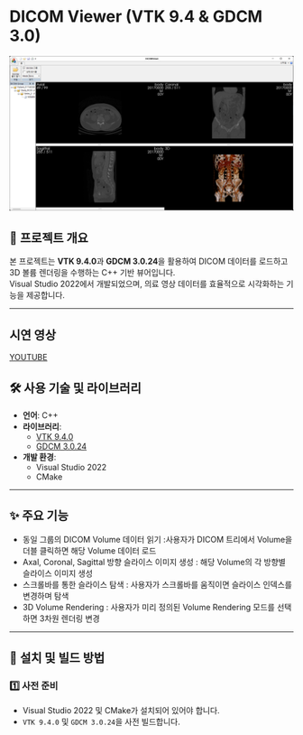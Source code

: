 # DICOM Viewer (VTK 9.4 & GDCM 3.0)

![Project Image](https://raw.githubusercontent.com/khc24/DICOMViewer/master/res/dicomviewer.png)


## 📌 프로젝트 개요
본 프로젝트는 **VTK 9.4.0**과 **GDCM 3.0.24**을 활용하여 DICOM 데이터를 로드하고 3D 볼륨 렌더링을 수행하는 C++ 기반 뷰어입니다.  
Visual Studio 2022에서 개발되었으며, 의료 영상 데이터를 효율적으로 시각화하는 기능을 제공합니다.

---

## 시연 영상
[YOUTUBE](https://www.youtube.com/watch?v=CvdPoT4hSHE)

## 🛠️ 사용 기술 및 라이브러리
- **언어**: C++  
- **라이브러리**:
  - [VTK 9.4.0](https://vtk.org/)
  - [GDCM 3.0.24](http://gdcm.sourceforge.net/)
- **개발 환경**:
  - Visual Studio 2022
  - CMake

---

## ✨ 주요 기능
- 동일 그룹의 DICOM Volume 데이터 읽기 :사용자가 DICOM 트리에서 Volume을 더블 클릭하면 해당 Volume 데이터 로드
- Axal, Coronal, Sagittal 방향 슬라이스 이미지 생성 : 해당 Volume의 각 방향별 슬라이스 이미지 생성
- 스크롤바를 통한 슬라이스 탐색 : 사용자가 스크롤바를 움직이면 슬라이스 인덱스를 변경하며 탐색
- 3D Volume Rendering : 사용자가 미리 정의된 Volume Rendering 모드를 선택하면 3차원 렌더링 변경

---

## 🔧 설치 및 빌드 방법
### 1️⃣ 사전 준비
- Visual Studio 2022 및 CMake가 설치되어 있어야 합니다.
- `VTK 9.4.0` 및 `GDCM 3.0.24`을 사전 빌드합니다.

